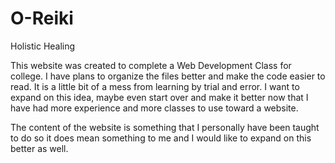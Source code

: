 # O-Reiki
Holistic Healing

This website was created to complete a Web Development Class for college. I have plans to organize the files better and make the code easier to read. It is a little bit of a mess from learning by trial and error. I want to expand on this idea, maybe even start over and make it better now that I have had more experience and more classes to use toward a website. 

The content of the website is something that I personally have been taught to do so it does mean something to me and I would like to expand on this better as well. 

